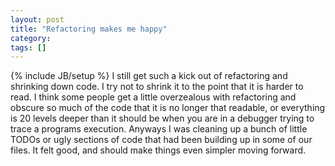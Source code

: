 ```yaml
---
layout: post
title: "Refactoring makes me happy"
category:
tags: []
---
```

{% include JB/setup %}
I still get such a kick out of refactoring and shrinking down code. I try not to shrink it to the point that it is harder to read. I think some people get a little overzealous with refactoring and obscure so much of the code that it is no longer that readable, or everything is 20 levels deeper than it should be when you are in a debugger trying to trace a programs execution.    Anyways I was cleaning up a bunch of little TODOs or ugly sections of code that had been building up in some of our files. It felt good, and should make things even simpler moving forward.